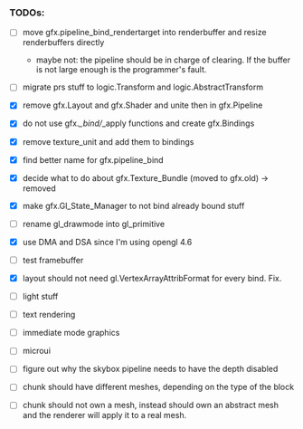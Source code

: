### TODOs:

- [ ] move gfx.pipeline_bind_rendertarget into renderbuffer and resize renderbuffers directly
    - maybe not: the pipeline should be in charge of clearing. If the buffer is not large enough is the programmer's fault.
- [ ] migrate prs stuff to logic.Transform and logic.AbstractTransform
- [X] remove gfx.Layout and gfx.Shader and unite then in gfx.Pipeline
- [X] do not use gfx.*_bind/*_apply functions and create gfx.Bindings
- [X] remove texture_unit and add them to bindings
- [X] find better name for gfx.pipeline_bind
- [X] decide what to do about gfx.Texture_Bundle (moved to gfx.old) -> removed
- [X] make gfx.Gl_State_Manager to not bind already bound stuff
- [ ] rename gl_drawmode into gl_primitive
- [X] use DMA and DSA since I'm using opengl 4.6
- [ ] test framebuffer
- [X] layout should not need gl.VertexArrayAttribFormat for every bind. Fix.

- [ ] light stuff

- [ ] text rendering
- [ ] immediate mode graphics
- [ ] microui

- [ ] figure out why the skybox pipeline needs to have the depth disabled

- [ ] chunk should have different meshes, depending on the type of the block
- [ ] chunk should not own a mesh, instead should own an abstract mesh and the renderer will apply it to a real mesh.